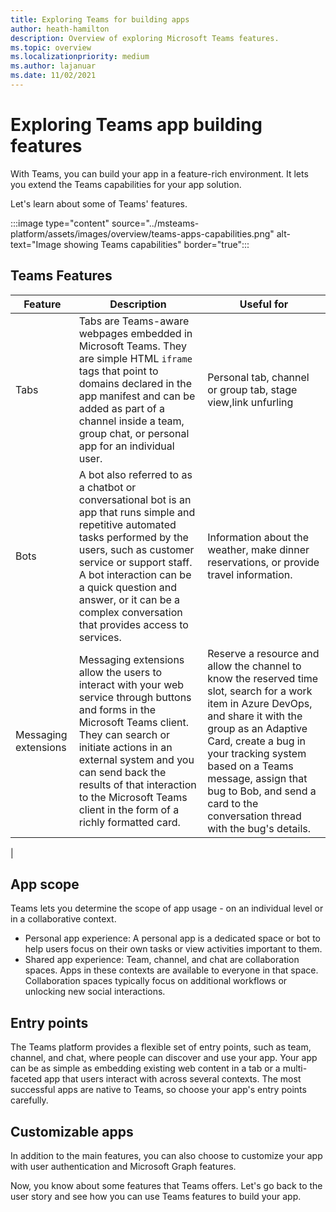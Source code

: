 ```yaml
---
title: Exploring Teams for building apps
author: heath-hamilton
description: Overview of exploring Microsoft Teams features.
ms.topic: overview
ms.localizationpriority: medium
ms.author: lajanuar
ms.date: 11/02/2021
---
```

# Exploring Teams app building features

With Teams, you can build your app in a feature-rich environment. It lets you extend the Teams capabilities for your app solution.

Let's learn about some of Teams' features.

:::image type="content" source="../msteams-platform/assets/images/overview/teams-apps-capabilities.png" alt-text="Image showing Teams capabilities" border="true":::

## Teams Features

| Feature | Description | Useful for |
| --- | --- | --- |
|Tabs | Tabs are Teams-aware webpages embedded in Microsoft Teams. They are simple HTML `iframe` tags that point to domains declared in the app manifest and can be added as part of a channel inside a team, group chat, or personal app for an individual user. | Personal tab, channel or group tab, stage view,link unfurling |
| Bots | A bot also referred to as a chatbot or conversational bot is an app that runs simple and repetitive automated tasks performed by the users, such as customer service or support staff. A bot interaction can be a quick question and answer, or it can be a complex conversation that provides access to services. | Information about the weather, make dinner reservations, or provide travel information. |
| Messaging extensions | Messaging extensions allow the users to interact with your web service through buttons and forms in the Microsoft Teams client. They can search or initiate actions in an external system and you can send back the results of that interaction to the Microsoft Teams client in the form of a richly formatted card. | Reserve a resource and allow the channel to know the reserved time slot, search for a work item in Azure DevOps, and share it with the group as an Adaptive Card, create a bug in your tracking system based on a Teams message, assign that bug to Bob, and send a card to the conversation thread with the bug's details. |
|

## App scope

Teams lets you determine the scope of app usage - on an individual level or in a collaborative context.

- Personal app experience: A personal app is a dedicated space or bot to help users focus on their own tasks or view activities important to them.
- Shared app experience: Team, channel, and chat are collaboration spaces. Apps in these contexts are available to everyone in that space. Collaboration spaces typically focus on additional workflows or unlocking new social interactions.

## Entry points

The Teams platform provides a flexible set of entry points, such as team, channel, and chat, where people can discover and use your app. Your app can be as simple as embedding existing web content in a tab or a multi-faceted app that users interact with across several contexts. The most successful apps are native to Teams, so choose your app's entry points carefully.

## Customizable apps

In addition to the main features, you can also choose to customize your app with user authentication and Microsoft Graph features.

Now, you know about some features that Teams offers. Let's go back to the user story and see how you can use Teams features to build your app.
